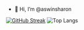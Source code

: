 - 👋 Hi, I’m @aswinsharon

<!---
aswinsharon/aswinsharon is a ✨ special ✨ repository because its `README.md` (this file) appears on your GitHub profile.
You can click the Preview link to take a look at your changes.
--->
[![GitHub Streak](http://github-readme-streak-stats.herokuapp.com?user=aswinsharon&theme=dark&background=000000)](https://git.io/streak-stats)
![Top Langs](https://github-readme-stats.vercel.app/api/top-langs/?username=aswinsharon&hide_progress=true)
